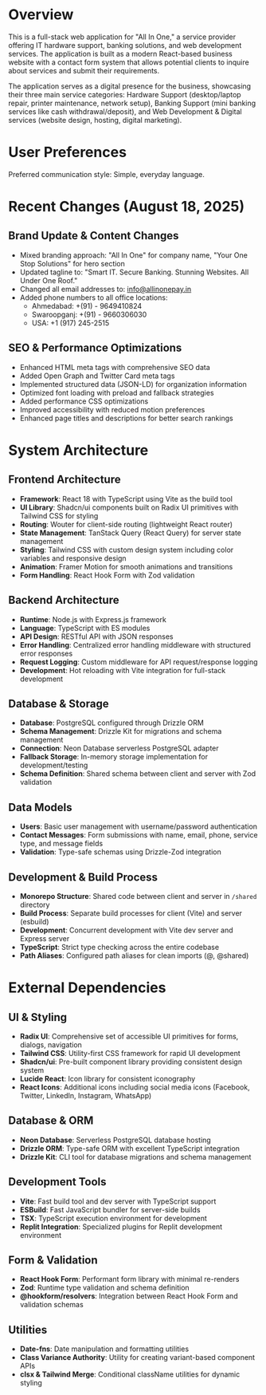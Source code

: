 # Overview

This is a full-stack web application for "All In One," a service provider offering IT hardware support, banking solutions, and web development services. The application is built as a modern React-based business website with a contact form system that allows potential clients to inquire about services and submit their requirements.

The application serves as a digital presence for the business, showcasing their three main service categories: Hardware Support (desktop/laptop repair, printer maintenance, network setup), Banking Support (mini banking services like cash withdrawal/deposit), and Web Development & Digital services (website design, hosting, digital marketing).

# User Preferences

Preferred communication style: Simple, everyday language.

# Recent Changes (August 18, 2025)

## Brand Update & Content Changes
- Mixed branding approach: "All In One" for company name, "Your One Stop Solutions" for hero section
- Updated tagline to: "Smart IT. Secure Banking. Stunning Websites. All Under One Roof."
- Changed all email addresses to: info@allinonepay.in
- Added phone numbers to all office locations:
  - Ahmedabad: +(91) - 9649410824
  - Swaroopganj: +(91) - 9660306030  
  - USA: +1 (917) 245-2515

## SEO & Performance Optimizations
- Enhanced HTML meta tags with comprehensive SEO data
- Added Open Graph and Twitter Card meta tags
- Implemented structured data (JSON-LD) for organization information
- Optimized font loading with preload and fallback strategies
- Added performance CSS optimizations
- Improved accessibility with reduced motion preferences
- Enhanced page titles and descriptions for better search rankings

# System Architecture

## Frontend Architecture
- **Framework**: React 18 with TypeScript using Vite as the build tool
- **UI Library**: Shadcn/ui components built on Radix UI primitives with Tailwind CSS for styling
- **Routing**: Wouter for client-side routing (lightweight React router)
- **State Management**: TanStack Query (React Query) for server state management
- **Styling**: Tailwind CSS with custom design system including color variables and responsive design
- **Animation**: Framer Motion for smooth animations and transitions
- **Form Handling**: React Hook Form with Zod validation

## Backend Architecture
- **Runtime**: Node.js with Express.js framework
- **Language**: TypeScript with ES modules
- **API Design**: RESTful API with JSON responses
- **Error Handling**: Centralized error handling middleware with structured error responses
- **Request Logging**: Custom middleware for API request/response logging
- **Development**: Hot reloading with Vite integration for full-stack development

## Database & Storage
- **Database**: PostgreSQL configured through Drizzle ORM
- **Schema Management**: Drizzle Kit for migrations and schema management
- **Connection**: Neon Database serverless PostgreSQL adapter
- **Fallback Storage**: In-memory storage implementation for development/testing
- **Schema Definition**: Shared schema between client and server with Zod validation

## Data Models
- **Users**: Basic user management with username/password authentication
- **Contact Messages**: Form submissions with name, email, phone, service type, and message fields
- **Validation**: Type-safe schemas using Drizzle-Zod integration

## Development & Build Process
- **Monorepo Structure**: Shared code between client and server in `/shared` directory
- **Build Process**: Separate build processes for client (Vite) and server (esbuild)
- **Development**: Concurrent development with Vite dev server and Express server
- **TypeScript**: Strict type checking across the entire codebase
- **Path Aliases**: Configured path aliases for clean imports (@, @shared)

# External Dependencies

## UI & Styling
- **Radix UI**: Comprehensive set of accessible UI primitives for forms, dialogs, navigation
- **Tailwind CSS**: Utility-first CSS framework for rapid UI development
- **Shadcn/ui**: Pre-built component library providing consistent design system
- **Lucide React**: Icon library for consistent iconography
- **React Icons**: Additional icons including social media icons (Facebook, Twitter, LinkedIn, Instagram, WhatsApp)

## Database & ORM
- **Neon Database**: Serverless PostgreSQL database hosting
- **Drizzle ORM**: Type-safe ORM with excellent TypeScript integration
- **Drizzle Kit**: CLI tool for database migrations and schema management

## Development Tools
- **Vite**: Fast build tool and dev server with TypeScript support
- **ESBuild**: Fast JavaScript bundler for server-side builds
- **TSX**: TypeScript execution environment for development
- **Replit Integration**: Specialized plugins for Replit development environment

## Form & Validation
- **React Hook Form**: Performant form library with minimal re-renders
- **Zod**: Runtime type validation and schema definition
- **@hookform/resolvers**: Integration between React Hook Form and validation schemas

## Utilities
- **Date-fns**: Date manipulation and formatting utilities
- **Class Variance Authority**: Utility for creating variant-based component APIs
- **clsx & Tailwind Merge**: Conditional className utilities for dynamic styling